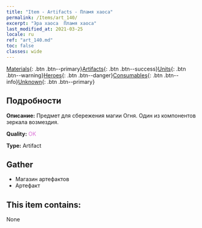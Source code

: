 ```yaml
---
title: "Item - Artifacts - Пламя хаоса"
permalink: /Items/art_140/
excerpt: "Эра хаоса  Пламя хаоса"
last_modified_at: 2021-03-25
locale: ru
ref: "art_140.md"
toc: false
classes: wide
---
```

 [Materials](/ru/Items/){: .btn .btn--primary}[Artifacts](/ru/Items/Artifacts/){: .btn .btn--success}[Units](/ru/Items/Units/){: .btn .btn--warning}[Heroes](/ru/Items/Heroes/){: .btn .btn--danger}[Consumables](/ru/Items/Consumables/){: .btn .btn--info}[Unknown](/ru/Items/Unknown/){: .btn .btn--primary}

## Подробности
 **Описание:** Предмет для сбережения магии Огня. Один из компонентов зеркала возмездия.

 **Quality:** <span style="color: #DA70D6">OK</span>

 **Type:** Artifact

## Gather

*    Магазин артефактов 
*    Артефакт 

## This item contains:

  None

